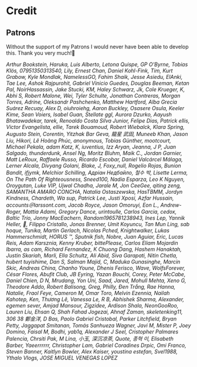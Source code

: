 
# Credit

## Patrons

Without the support of my Patrons I would never have been able to develop this. Thank you very much!🙏<br>

*Arthur Bookstein, Haruka, Luis Alberto, Letona Quispe, GP O'Byrne, Tobias Klös, 07951350313540, Lily, Ernest Chan, Daniel Kohl-Fink, Tim, Kurt Grabow, Kyle Mondlak, NamelessGO, Fahim Shaik, Jesse Asiedu, ElAnki, Tae Lee, Ashok Rajpurohit, Gabriel Vinicio Guedes, Douglas Beeman, Ketan Pal, NoirHassassin, Jake Stucki, KM, Haley Schwarz, Jk, Cole Krueger, K, Abhi S, Robert Malone, Wei, Tyler Schulte, Jonathan Contreras, Morgan Torres, Adrine, Oleksandr Pashchenko, Matthew Hartford, Alba Grecia Suárez Recuay, Alex D, oiuhroiehg, Aaron Buckley, Osasere Osula, Keeler Kime, Sean Voiers, Isabel Guan, Stellate ggl, Aurora Dzurko, Aayush Bhatawadekar, tarek, Renoaldo Costa Silva Junior, Felipe Dias, Patrick ellis, Victor Evangelista, ellie, Tarek Bouamoud, Robert Wiebalck, Klara Spring, Augusto Stein, Corentin, Yitzhak Bar Geva, 龍星 武田, Muneeb Khan, Jason Liu, Hikori, Lê Hoàng Phúc, anonymous, Tobias Günther, mootcourt, Michael Pekala, adam Katz, K, iuventius, Izz Aryan, Jeanna, J P, Juan Salgado, thunderdunk, Ansel Ng, Moritz Bluhm, Maik C., Jordan Garnier, Matt LeRoux, Raffaele Russo, Ricardo Escobar, Daniel Valcárcel Málaga, Lerner Alcala, Divyang Golani, Blake, J, Foxy_null, Rogelio Rojas, Bunion Bandit, ifjymk, Melchior Schilling, Адріан Недбайло, 철수 박, Lisette Lerma, On The Path Of Righteousness, Sneed100, Nadia Esparza, Leo K Nguyen, Oroygutan, Luke VIP, Ujwal Chadha, Jarale M, Jon CeeGee, qiting zeng, SAMANTHA AMARO CONCHA, Natalia Ostaszewska, HasTBMM, Jordyn Kindness, Chardeth, Wa sup, Patrick Lee, Justi Xposi, Azfar Hussain, accounts＠larssont.com, Jacob Royce, Jason Omoruyi, Eon L., Andrew-Roger, Mattia Adami, Gregory Dance, urintoulle, Carlos Garcia, cedox, Baltic Trio, Jonny MacEachern, Random1965781238943, Ines Lep, Yannik Heller, 🌠, Filippo Cristallo, Jonas Brenner, Umit Koyuncu, Tan Mun Ling, sab hoque, Tunika, Martin Gerlach, Nicolas Pched, Knightwalker, Lukas Hammerschmidt, HORUS ™, Sputnik fish, Nobre, Juan Aguiar, Eric, Lucas Reis, Adam Karsznia, Kenny Kruber, bittePlease, Carlos Eliam Mojardin Ibarra, as cam, Richard Fernandez, K Chuong Dang, Hashem Hanaktah, Justin Skariah, Marli, Ella Schultz, Ali Abid, Siva Garapati, Nitin Chetla, hubert tuyishime, Dan S, Salman Majid, C, Maduka Gunasinghe, Marcin Skic, Andreas China, Chanho Youne, Dhenis Ferisco, Wave, WolfsForever, César Flores, Abufit Club, JB Eyring, Yazan Bouchi, Corey, Peter McCabe, Daniel Chien, D N, Mrudang, Yon Uni, Saad, Jared, Mohull Mehta, Xeno G, Theodore Addo, Robert Balisong, Greg, Philly, Đen Trắng, Rae Hanna, Natalie, Fraol Feye, Cameron M, Omar Toro, Melvin Ezennia, Nailah Kahotep, Ken, Thương Lê, Vanessa Le, R B, Abhishek Sharma, Alexander, egemen sever, Amjad Mansour, Zigzidee, Ardison Shala, NeonGooRoo, Lauren Liu, Ehsan Q, Shah Fahad Jogezai, Ahnaf Zaman, skeletenking11, 306 38 鄭金洋, D Bas, Paolo Gabriel Cristobal, Parker Litchfield, Bryan Petty, Jaggapat Smitanan, Tomás Sanhueza Wagner, Javi M, Mister P, Joey Domino, Faisal M, Bodhi, yab1q, Alexander J Seel, Cristopher Palmares Palencia, Chrsiti Pak, M Lina, 小玉, 深沉凉茶, Quote, 종혁 이, Elisabeth Barber, Yaeerrrrrr, Christopher Lam, Gabriel Coradines Drpic, Omi Franco, Steven Banner, Kaitlyn Bowler, Alex Kaiser, youstina estefan, Svel1988, Ythalo Vlogs, JOSE MIGUEL VENEGAS LOPEZ*